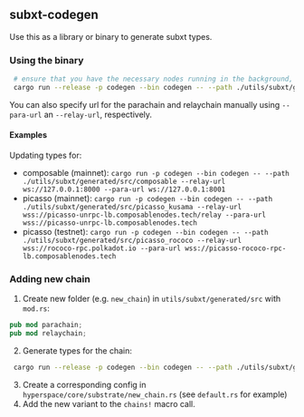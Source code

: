 ## subxt-codegen

Use this as a library or binary to generate subxt types.

### Using the binary

```bash
 # ensure that you have the necessary nodes running in the background, reachable on ports
 cargo run --release -p codegen --bin codegen -- --path ./utils/subxt/generated/src/default
```

You can also specify url for the parachain and relaychain manually using `--para-url` an `--relay-url`, respectively.

#### Examples

Updating types for:

- composable (mainnet): `cargo run -p codegen --bin codegen -- --path ./utils/subxt/generated/src/composable --relay-url ws://127.0.0.1:8000 --para-url ws://127.0.0.1:8001`
- picasso (mainnet): `cargo run -p codegen --bin codegen -- --path ./utils/subxt/generated/src/picasso_kusama --relay-url wss://picasso-unrpc-lb.composablenodes.tech/relay --para-url wss://picasso-unrpc-lb.composablenodes.tech`
- picasso (testnet): `cargo run -p codegen --bin codegen -- --path ./utils/subxt/generated/src/picasso_rococo --relay-url wss://rococo-rpc.polkadot.io --para-url wss://picasso-rococo-rpc-lb.composablenodes.tech`

### Adding new chain
1. Create new folder (e.g. `new_chain`) in `utils/subxt/generated/src` with `mod.rs`:
```rust
pub mod parachain;
pub mod relaychain;
```
2. Generate types for the chain:
```bash
 cargo run --release -p codegen --bin codegen -- --path ./utils/subxt/generated/src/new_chain
```
3. Create a corresponding config in `hyperspace/core/substrate/new_chain.rs` (see `default.rs` for example)
4. Add the new variant to the `chains!` macro call.